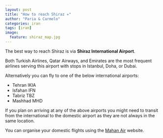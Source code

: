 ```yaml
---
layout: post
title: "How to reach Shiraz ✈️"
author: "Paria & Carmelo"
categories: iran
tags: [iran]
image:
  feature: shiraz_map.jpg
---
```


The best way to reach Shiraz is via **Shiraz International Airport**.

Both Turkish Airlines, Qatar Airways, and Emirates are the most frequent airlines serving this airport with stops in Istanbul, Doha, or Dubai.

Alternatively you can fly to one of the below international airports:

- Tehran IKIA
- Isfahan IFN
- Tabriz TBZ
- Mashhad MHD

If you plan on arriving at any of the above airports you might need to transit from the international to the domestic airport as they are not always in the same location.

You can organise your domestic flights using the [Mahan Air](http://www.mahan.aero/en) website.
